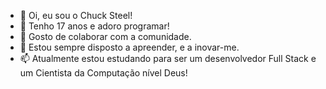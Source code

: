 - 👋  Oi, eu sou o Chuck Steel!
- 👀  Tenho 17 anos e adoro programar!
- 🌱  Gosto de colaborar com a comunidade.
- 💞️  Estou sempre disposto a apreender, e a inovar-me.
- 📫  Atualmente estou estudando para ser um desenvolvedor Full Stack e um Cientista da Computação nível Deus!

<!---
oficialchucksteel/oficialchucksteel is a ✨ special ✨ repository because its `README.md` (this file) appears on your GitHub profile.
You can click the Preview link to take a look at your changes.
--->
